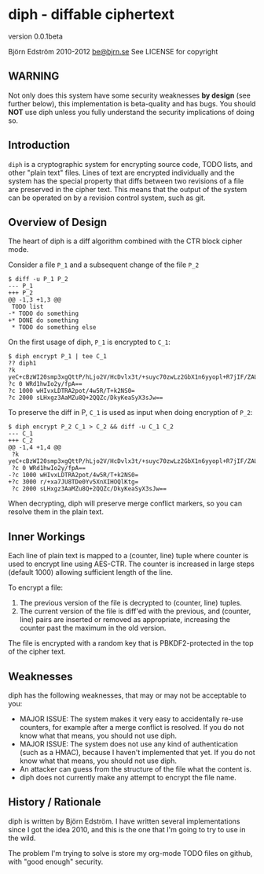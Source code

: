 # diph - diffable ciphertext
version 0.0.1beta

Björn Edström 2010-2012 <be@bjrn.se>
See LICENSE for copyright

## WARNING

Not only does this system have some security weaknesses **by design**
(see further below), this implementation is beta-quality and has
bugs. You should **NOT** use diph unless you fully understand the
security implications of doing so.

## Introduction

`diph` is a cryptographic system for encrypting source code, TODO
lists, and other "plain text" files. Lines of text are encrypted
individually and the system has the special property that diffs
between two revisions of a file are preserved in the cipher text. This
means that the output of the system can be operated on by a revision
control system, such as git.

## Overview of Design

The heart of diph is a diff algorithm combined with the CTR block
cipher mode.

Consider a file `P_1` and a subsequent change of the file `P_2`

    $ diff -u P_1 P_2
    --- P_1
    +++ P_2
    @@ -1,3 +1,3 @@
     TODO list
    -* TODO do something
    +* DONE do something
     * TODO do something else

On the first usage of diph, `P_1` is encrypted to `C_1`:

    $ diph encrypt P_1 | tee C_1
    ?? diph1
    ?k yeC+cBzWI20smp3xgQttP/hLjo2V/HcDvlx3t/+suyc70zwLz2GbX1n6yyopl+R7jIF/ZAUnlmIeu4Tw7tjemQ==
    ?c 0 WRd1hwIo2y/fpA==
    ?c 1000 wHIvxLDTRA2pot/4w5R/T+k2NS0=
    ?c 2000 sLHxgz3AaMZu8Q+2QQZc/DkyKeaSyX3sJw==

To preserve the diff in P, `C_1` is used as input when doing encryption
of `P_2`:

    $ diph encrypt P_2 C_1 > C_2 && diff -u C_1 C_2
    --- C_1
    +++ C_2
    @@ -1,4 +1,4 @@
     ?k yeC+cBzWI20smp3xgQttP/hLjo2V/HcDvlx3t/+suyc70zwLz2GbX1n6yyopl+R7jIF/ZAUnlmIeu4Tw7tjemQ==
     ?c 0 WRd1hwIo2y/fpA==
    -?c 1000 wHIvxLDTRA2pot/4w5R/T+k2NS0=
    +?c 3000 r/+xa7JU8TDe0Yv5XnXIHOQlKtg=
     ?c 2000 sLHxgz3AaMZu8Q+2QQZc/DkyKeaSyX3sJw==

When decrypting, diph will preserve merge conflict markers, so you can
resolve them in the plain text.

## Inner Workings

Each line of plain text is mapped to a (counter, line) tuple where
counter is used to encrypt line using AES-CTR. The counter is
increased in large steps (default 1000) allowing sufficient length of
the line.

To encrypt a file:

1. The previous version of the file is decrypted to (counter, line) tuples.
2. The current version of the file is diff'ed with the previous, and (counter, line) pairs are inserted or removed as appropriate, increasing the counter past the maximum in the old version.

The file is encrypted with a random key that is PBKDF2-protected in
the top of the cipher text.

## Weaknesses

diph has the following weaknesses, that may or may not be acceptable
to you:

* MAJOR ISSUE: The system makes it very easy to accidentally re-use
  counters, for example after a merge conflict is resolved. If you do
  not know what that means, you should not use diph.
* MAJOR ISSUE: The system does not use any kind of authentication
  (such as a HMAC), because I haven't implemented that yet. If you do
  not know what that means, you should not use diph.
* An attacker can guess from the structure of the file what the
  content is.
* diph does not currently make any attempt to encrypt the file name.

## History / Rationale

diph is written by Björn Edström. I have written several
implementations since I got the idea 2010, and this is the one that
I'm going to try to use in the wild.

The problem I'm trying to solve is store my org-mode TODO files on
github, with "good enough" security.
